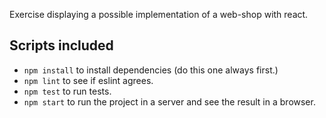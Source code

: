 Exercise displaying a possible implementation of a web-shop with react.

## Scripts included

* `npm install` to install dependencies (do this one always first.)
* `npm lint` to see if eslint agrees.
* `npm test` to run tests.
* `npm start` to run the project in a server and see the result in a browser.
